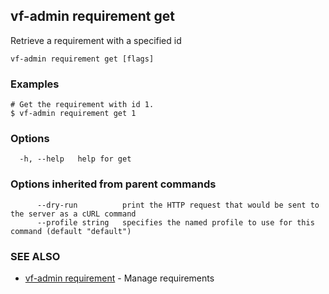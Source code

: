 ## vf-admin requirement get

Retrieve a requirement with a specified id

```
vf-admin requirement get [flags]
```

### Examples

```
# Get the requirement with id 1.
$ vf-admin requirement get 1

```

### Options

```
  -h, --help   help for get
```

### Options inherited from parent commands

```
      --dry-run          print the HTTP request that would be sent to the server as a cURL command
      --profile string   specifies the named profile to use for this command (default "default")
```

### SEE ALSO

* [vf-admin requirement](vf-admin_requirement.md)	 - Manage requirements

